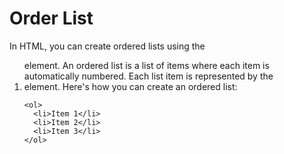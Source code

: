 # Order List

In HTML, you can create ordered lists using the <ol> element. An ordered list is a list of items where each item is automatically numbered. Each list item is represented by the <li> element. Here's how you can create an ordered list:

```
<ol>
  <li>Item 1</li>
  <li>Item 2</li>
  <li>Item 3</li>
</ol>

```
